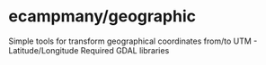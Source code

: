# ecampmany/geographic

Simple tools for transform geographical coordinates from/to UTM - Latitude/Longitude
Required GDAL libraries
